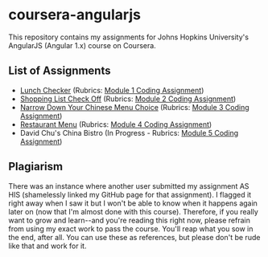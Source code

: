 # coursera-angularjs
This repository contains my assignments for Johns Hopkins University's AngularJS (Angular 1.x) course on Coursera.

## List of Assignments
- [Lunch Checker](https://nkxye.github.io/coursera-angularjs/module1-solution/) (Rubrics: [Module 1 Coding Assignment](https://github.com/jhu-ep-coursera/fullstack-course5/blob/master/assignments/assignment1/Assignment-1.md))
- [Shopping List Check Off](https://nkxye.github.io/coursera-angularjs/module2-solution/) (Rubrics: [Module 2 Coding Assignment](https://github.com/jhu-ep-coursera/fullstack-course5/blob/master/assignments/assignment2/Assignment-2.md))
- [Narrow Down Your Chinese Menu Choice](https://nkxye.github.io/coursera-angularjs/module3-solution/) (Rubrics: [Module 3 Coding Assignment](https://github.com/jhu-ep-coursera/fullstack-course5/blob/master/assignments/assignment3/Assignment-3.md))
- [Restaurant Menu](https://nkxye.github.io/coursera-angularjs/module4-solution/) (Rubrics: [Module 4 Coding Assignment](https://github.com/jhu-ep-coursera/fullstack-course5/blob/master/assignments/assignment4/Assignment-4.md))
- David Chu's China Bistro (In Progress - Rubrics: [Module 5 Coding Assignment](https://github.com/jhu-ep-coursera/fullstack-course5/blob/master/assignments/assignment5/Assignment-5.md))

## Plagiarism
There was an instance where another user submitted my assignment AS HIS (shamelessly linked my GitHub page for that assignment). I flagged it right away when I saw it but I won't be able to know when it happens again later on (now that I'm almost done with this course). Therefore, if you really want to grow and learn--and you're reading this right now, please refrain from using my exact work to pass the course. You'll reap what you sow in the end, after all. You can use these as references, but please don't be rude like that and work for it.
